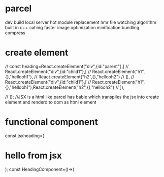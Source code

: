 # parcel
dev build
local server
hot module replacement hmr
file watching algorithm built in c++
cahing faster
image optimization 
minification
bundling
compress
# create element
// const heading=React.createElement("div",{id:"parent"},[
//     React.createElement("div",{id:"child1"},[
//         React.createElement("h1",{},"hellooh1"),
//         React.createElement("h2",{},"hellooh2")
//     ]),
//     React.createElement("div",{id:"child1"},[
//         React.createElement("h1",{},"hellooh1"),React.createElement("h2",{},"hellooh2")
//     ]),

// ]);
//JSX is a html like  parcel has bable which transpiles the jsx into create element and renderd to dom as html element
# functional component
const jsxheading=(<div><h1 id="head">hello from jsx</h1></div>);
const HeadingComponent=()=>(
    <div id="head1">
        <Title/>
        <h1>hello from component without using curly braces</h1>
    </div>
);
const Title=()=>{
    return <h2>Component composition</h2>
};
const Ele=()=><h2>compon composition</h2>
const Element=()=>(<h1>
    {jsxheading}  
    <Ele/>
    {100 + 200}
    </h1>
);

# props
const RestoCard=(props)=>{
  return ( <div className="res-card">
    
             <img alt="dish image" class="dish-image" src=" https://www.madhuseverydayindian.com/wp-content/uploads/2022/11/easy-vegetable-biryani.jpg"/>
             <h3>{props.resname}</h3>
             <h4>{props.cuisine}</h4>
             <h4>4.4</h4>
             <h4>38 minutes</h4>


            </div>
    )
 }
 const Body=()=>{
    return (
        <div className="body">
            <div className="search">Search
            <div className="res-container">
                 <RestoCard resname="kfc" cuisine="north indian"/>
                 <RestoCard resname="meghana foods" cuisine="south indian"/>
                 

                </div>
            </div>
        </div>
        
    )
 }
const AppLayout = () => {
    return (
        <div className="app">
            <Header/>
            <Body/>
        </div>
    )
}
